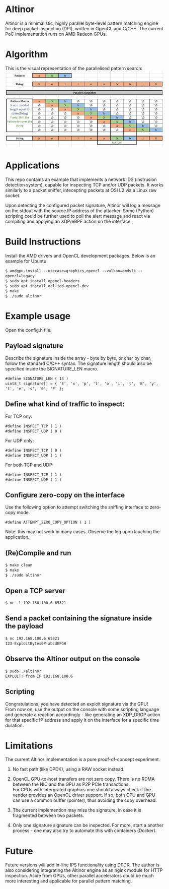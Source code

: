 # Altinor
Altinor is a minimalistic, highly parallel byte-level pattern matching engine for deep packet inspection (DPI), written in OpenCL and C/C++.
The current PoC implementation runs on AMD Radeon GPUs.

# Algorithm
This is the visual representation of the parallelised pattern search:
![Screenshot](https://github.com/vmetodiev/altinor/blob/master/pics/ALGO.JPG)<br />

# Applications
This repo contains an example that implements a network IDS (instrusion detection system), capable for inspecting TCP and/or UDP packets.
It works similarly to a packet sniffer, intecepting packets at OSI L2 via a Linux raw socket.

Upon detecting the configured packet signature, Altinor will log a message on the stdout with the source IP address of the attacker. 
Some (Python) scripting could be further used to poll the alert message and react via compiling and applying an XDP/eBPF action on the interface.

# Build Instructions
Install the AMD drivers and OpenCL development packages. Below is an example for Ubuntu:

```
$ amdgpu-install --usecase=graphics,opencl --vulkan=amdvlk --opencl=legacy
$ sudo apt install opencl-headers
$ sudo apt install ocl-icd-opencl-dev
$ make
$ ./sudo altinor
```
# Example usage
Open the config.h file. 

## Payload signature
Describe the signature inside the array - byte by byte, or char by char, follow the standard C/C++ syntax.
The signature length should also be specified inside the SIGNATURE_LEN macro.

```
#define SIGNATURE_LEN ( 14 )
uint8_t signature[] = { 'E', 'x', 'p', 'l', 'o', 'i', 't', 'B', 'y', 't', 'e', 's', '0', 'P' };
```

## Define what kind of traffic to inspect:
For TCP ony:
```
#define INSPECT_TCP ( 1 )
#define INSPECT_UDP ( 0 )
```

For UDP only:
```
#define INSPECT_TCP ( 0 )
#define INSPECT_UDP ( 1 )
```

For both TCP and UDP:
```
#define INSPECT_TCP ( 1 )
#define INSPECT_UDP ( 1 )
```
## Configure zero-copy on the interface
Use the following option to attempt switching the sniffing interface to zero-copy mode.
```
#define ATTEMPT_ZERO_COPY_OPTION ( 1 )
```  

Note: this may not work in many cases. Observe the log upon lauching the application.


## (Re)Compile and run
```
$ make clean
$ make
$ ./sudo altinor
```

## Open a TCP server
```
$ nc -l 192.168.100.6 65321
```

## Send a packet containing the signature inside the payload
```
$ nc 192.168.100.6 65321
123-ExploitBytes0P-abcdEFGH
```

## Observe the Altinor output on the console
```
$ sudo ./altinor  
EXPLOIT! from IP 192.168.100.6 
```

## Scripting
Congratulations, you have detected an exploit signature via the GPU!  
From now on, use the output on the console with some scripting language and generate a reaction accordingly - like generating an XDP_DROP action for that specific IP address
and apply it on the interface for a specific time duration.

# Limitations
The current Altinor implementation is a pure proof-of-concept experiment.

1. No fast path (like DPDK), using a RAW socket instead.  
  
2. OpenCL GPU-to-host transfers are not zero copy. There is no RDMA between the NIC and the GPU as P2P PCIe transactions.  
   For CPUs with intergrated graphics one should always check if the vendor provides an OpenCL driver support. If so, both CPU and GPU can use a common buffer (pointer), thus avoiding the copy overhead.  
  
3. The current implemention may miss the signature, in case it is fragmented between two packets.  
  
4. Only one signature signature can be inspected. For more, start a another process - one may also try to automate this with containers (Docker).  
  

# Future
Future versions will add in-line IPS functionality using DPDK.
The author is also considering integrating the Altinor engine as an nginx module for HTTP inspection.
Aside from GPUs, other parallel accelerators could be much more interesting and applicable for parallel pattern matching.
